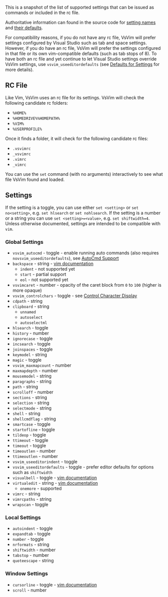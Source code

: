 This is a snapshot of the list of supported settings that can be issued as commands or included in the rc file.

Authoritative information can found in the source code for [setting names](https://github.com/jaredpar/VsVim/blob/master/Src/VimCore/VimSettingsInterface.fs) and [their defaults](https://github.com/jaredpar/VsVim/blob/master/Src/VimCore/VimSettings.fs).

For compatibility reasons, if you do not have any rc file, VsVim will prefer settings configured by Visual Studio such as tab and space settings.  However, if you do have an rc file, VsVim will prefer the settings configured in that file or its own vim-compatible defaults (such as tab stops of 8).  To have both an rc file and yet continue to let Visual Studio settings override VsVim settings, use `vsvim_useeditordefaults` (see [Defaults for Settings](Defaults-for-Settings) for more details).

## RC File
Like Vim, VsVim uses an rc file for its settings.  VsVim will check the following candidate rc folders:
* `%HOME%`
* `%HOMEDRIVE%%HOMEPATH%`
* `%VIM%`
* `%USERPROFILE%`

Once it finds a folder, it will check for the following candidate rc files:
* `.vsvimrc`
* `_vsvimrc`
* `.vimrc`
* `_vimrc`

You can use the `set` command (with no arguments) interactively to see what file VsVim found and loaded.

## Settings
If the setting is a toggle, you can use either `set <setting>` or `set no<setting>`, e.g. `set hlsearch` or `set nohlsearch`.  If the setting is a number or a string you can use `set <setting>=<value>`, e.g. `set shiftwidth=4`.  Unless otherwise documented, settings are intended to be compatible with `vim`.

### Global Settings
* `vsvim_autocmd` - toggle - enable running auto commands (also requires `novsvim_useeditordefaults`), see [AutoCmd Support](AutoCmd-support)
* `backspace` - string - [vim documentation](http://vimhelp.appspot.com/options.txt.html#%27backspace%27)
    * `indent` - not supported yet
    * `start` - partial support
    * `eol` - not supported yet
* `vsvimcaret` - number - opacity of the caret block from `0` to `100` (higher is more opaque)
* `vsvim_controlchars` - toggle - see [Control Character Display](Control-Character-Display)
* `cdpath` - string
* `clipboard` - string
    * `unnamed`
    * `autoselect`
    * `autoselectml`
* `hlsearch` - toggle
* `history` - number
* `ignorecase` - toggle
* `incsearch` - toggle
* `joinspaces` - toggle
* `keymodel` - string
* `magic` - toggle
* `vsvim_maxmapcount` - number
* `maxmapdepth` - number
* `mousemodel` - string
* `paragraphs` - string
* `path` - string
* `scrolloff` - number
* `sections` - string
* `selection` - string
* `selectmode` - string
* `shell` - string
* `shellcmdflag` - string
* `smartcase` - toggle
* `startofline` - toggle
* `tildeop` - toggle
* `ttimeout` - toggle
* `timeout` - toggle
* `timeoutlen` - number
* `ttimeoutlen` - number
* `vsvim_useeditorindent` - toggle
* `vsvim_useeditordefaults` - toggle - prefer editor defaults for options such as `shiftwidth`
* `visualbell` - toggle - [vim documentation](http://vimhelp.appspot.com/options.txt.html#%27visualbell%27)
* `virtualedit` - string - [vim documentation](http://vimhelp.appspot.com/options.txt.html#%27virtualedit%27)
    * `onemore` - supported
* `vimrc` - string
* `vimrcpaths` - string
* `wrapscan` - toggle

### Local Settings
* `autoindent` - toggle
* `expandtab` - toggle
* `number` - toggle
* `nrformats` - string
* `shiftwidth` - number
* `tabstop` - number
* `quoteescape` - string

### Window Settings
* `cursorline` - toggle - [vim documentation](http://vimhelp.appspot.com/options.txt.html#%27cursorline%27)
* `scroll` - number
